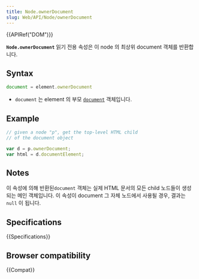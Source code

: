 ```yaml
---
title: Node.ownerDocument
slug: Web/API/Node/ownerDocument
---
```


{{APIRef("DOM")}}

**`Node.ownerDocument`** 읽기 전용 속성은 이 node 의 최상위 document 객체를 반환합니다.

## Syntax

```js
document = element.ownerDocument
```

- `document` 는 element 의 부모 [`document`](/ko/docs/DOM/document) 객체입니다.

## Example

```js
// given a node "p", get the top-level HTML child
// of the document object

var d = p.ownerDocument;
var html = d.documentElement;
```

## Notes

이 속성에 의해 반환된`document` 객체는 실제 HTML 문서의 모든 child 노드들이 생성되는 메인 객체입니다. 이 속성이 document 그 자체 노드에서 사용될 경우, 결과는 `null` 이 됩니다.

## Specifications

{{Specifications}}

## Browser compatibility

{{Compat}}
